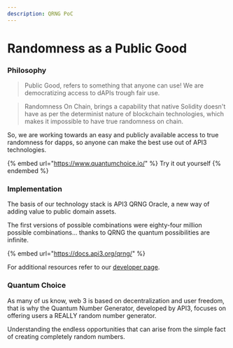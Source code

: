 ```yaml
---
description: QRNG PoC
---
```


# Randomness as a Public Good

### Philosophy

> Public Good, refers to something that anyone can use! We are democratizing access to dAPIs trough fair use.

> Randomness On Chain, brings a capability that native Solidity doesn't have as per the determinist nature of blockchain technologies, which makes it impossible to have true randomness on chain.

So, we are working towards an easy and publicly available access to true randomness for dapps, so anyone can make the best use out of API3 technologies.

{% embed url="https://www.quantumchoice.io/" %}
Try it out yourself
{% endembed %}

### Implementation

The basis of our technology stack is API3 QRNG Oracle, a new way of adding value to public domain assets.

The first versions of possible combinations were eighty-four million possible combinations... thanks to QRNG the quantum possibilities are infinite.

{% embed url="https://docs.api3.org/qrng/" %}

For additional resources refer to our [developer page](https://api3-1.gitbook.io/developer-documentation/quantum-choice/overview).

### Quantum Choice

As many of us know, web 3 is based on decentralization and user freedom, that is why the Quantum Number Generator, developed by API3, focuses on offering users a REALLY random number generator.

Understanding the endless opportunities that can arise from the simple fact of creating completely random numbers.
